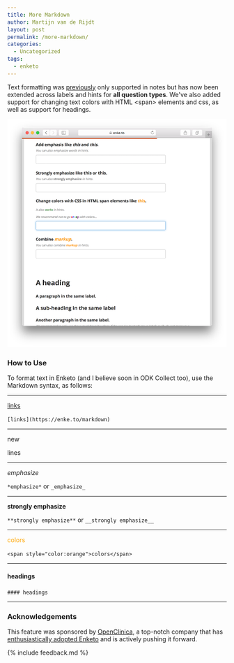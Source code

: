 ```yaml
---
title: More Markdown
author: Martijn van de Rijdt
layout: post
permalink: /more-markdown/
categories:
  - Uncategorized
tags:
  - enketo
---
```


Text formatting was [previously](/better-notes) only supported in notes but has now been extended across labels and hints for **all question types**. We've also added support for changing text colors with HTML <span\> elements and css, as well as support for headings. 

[![Screenshot of markdown demo form](../files/2015/12/markdown.png "Screenshot of markdown demo form")](https://enke.to/markdown)

### How to Use

To format text in Enketo (and I believe soon in ODK Collect too), use the Markdown syntax, as follows:


---

[links](https://enke.to/markdown)

`[links](https://enke.to/markdown)`

---

new 

lines

---

*emphasize* 

`*emphasize*` or `_emphasize_`

---

**strongly emphasize**

`**strongly emphasize**` or `__strongly emphasize__`

---

<span style="color:orange">colors</span> 

`<span style="color:orange">colors</span>`

--- 

#### headings 
`#### headings`

---


### Acknowledgements

This feature was sponsored by [OpenClinica](https://www.openclinica.com), a top-notch company that has [enthusiastically adopted Enketo](http://blog.openclinica.com/2015/03/19/engineering-openclinicas-future/) and is actively pushing it forward.

{% include feedback.md %}

